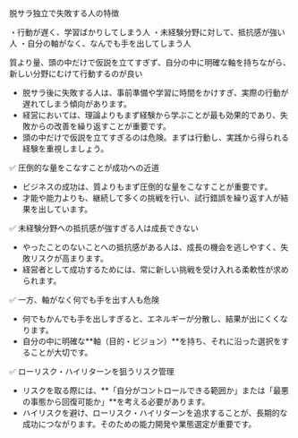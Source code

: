 
脱サラ独立で失敗する人の特徴

・行動が遅く、学習ばかりしてしまう人
・未経験分野に対して、抵抗感が強い人
・自分の軸がなく、なんでも手を出してしまう人

質より量、頭の中だけで仮説を立てすぎず、自分の中に明確な軸を持ちながら、新しい分野にむけて行動するのが良い


  

  

- 脱サラ後に失敗する人は、事前準備や学習に時間をかけすぎ、実際の行動が遅れてしまう傾向があります。
- 経営においては、理論よりもまず経験から学ぶことが最も効果的であり、失敗からの改善を繰り返すことが重要です。
- 頭の中だけで仮説を立てすぎるのは危険。まずは行動し、実践から得られる経験を重視しましょう。

  

  

  

✅ 圧倒的な量をこなすことが成功への近道

  

  

- ビジネスの成功は、質よりもまず圧倒的な量をこなすことが重要です。
- 才能や能力よりも、継続して多くの挑戦を行い、試行錯誤を繰り返す人が結果を出しています。

  

  

  

✅ 未経験分野への抵抗感が強すぎる人は成長できない

  

  

- やったことのないことへの抵抗感がある人は、成長の機会を逃しやすく、失敗リスクが高まります。
- 経営者として成功するためには、常に新しい挑戦を受け入れる柔軟性が求められます。

  

  

  

✅ 一方、軸がなく何でも手を出す人も危険

  

  

- 何でもかんでも手を出しすぎると、エネルギーが分散し、結果が出にくくなります。
- 自分の中に明確な**軸（目的・ビジョン）**を持ち、それに沿った選択をすることが大切です。

  

  

  

✅ ローリスク・ハイリターンを狙うリスク管理

  

  

- リスクを取る際には、**「自分がコントロールできる範囲か」または「最悪の事態から回復可能か」**を考える必要があります。
- ハイリスクを避け、ローリスク・ハイリターンを追求することが、長期的な成功につながります。そのための能力開発や業態選定が重要です。